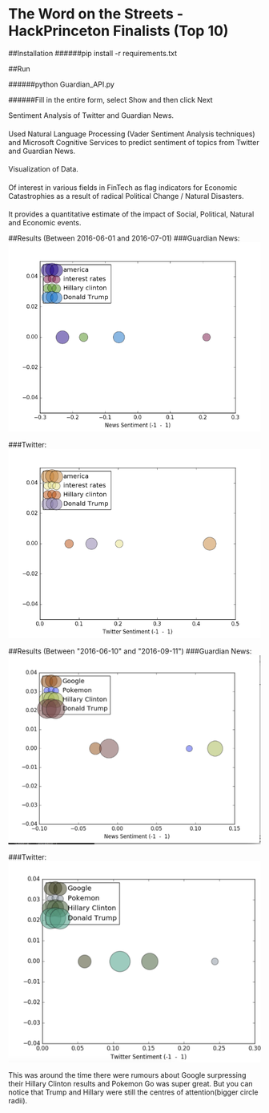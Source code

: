 # The Word on the Streets - HackPrinceton Finalists (Top 10)
##Installation
######pip install -r requirements.txt

##Run

######python Guardian_API.py

######Fill in the entire form, select Show and then click Next

Sentiment Analysis of Twitter and Guardian News.
####
Used Natural Language Processing (Vader Sentiment Analysis techniques) and Microsoft Cognitive Services to predict sentiment of topics from Twitter and Guardian News. 
####
Visualization of Data.
####
Of interest in various fields in FinTech as flag indicators for Economic Catastrophies as a result of radical Political Change / Natural Disasters. 
####
It provides a quantitative estimate of the impact of Social, Political, Natural and Economic events.

##Results (Between 2016-06-01 and 2016-07-01)
###Guardian News:
![alt text](https://github.com/ronakice/HackPrinceton/blob/master/news.png)

###Twitter:
![alt text](https://github.com/ronakice/HackPrinceton/blob/master/twitter.png)

##Results (Between "2016-06-10" and "2016-09-11")
###Guardian News:
![alt text](https://github.com/ronakice/HackPrinceton/blob/master/Screen%20Shot%202016-11-13%20at%203.10.17%20AM.png)

###Twitter:
![alt text](https://github.com/ronakice/HackPrinceton/blob/master/Screen%20Shot%202016-11-13%20at%203.10.22%20AM.png)

This was around the time there were rumours about Google surpressing their Hillary Clinton results and Pokemon Go was super great. But you can notice that Trump and Hillary were still the centres of attention(bigger circle radii).
